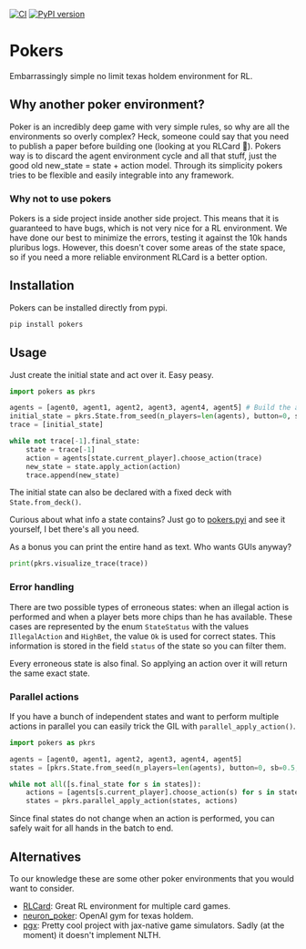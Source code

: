 [![CI](https://github.com/Reinforcement-Poker/pokers/actions/workflows/CI.yml/badge.svg)](https://github.com/Reinforcement-Poker/pokers/actions/workflows/CI.yml)
[![PyPI version](https://badge.fury.io/py/pokers.svg)](https://badge.fury.io/py/pokers)

# Pokers

Embarrassingly simple no limit texas holdem environment for RL.

## Why another poker environment?

Poker is an incredibly deep game with very simple rules, so why are all the environments so overly complex? Heck, someone could say that you need to publish a paper before building one (looking at you RLCard 👀). Pokers way is to discard the agent environment cycle and all that stuff, just the good old new_state = state + action model. Through its simplicity pokers tries to be flexible and easily integrable into any framework.

### Why not to use pokers

Pokers is a side project inside another side project. This means that it is guaranteed to have bugs, which is not very nice for a RL environment. We have done our best to minimize the errors, testing it against the 10k hands pluribus logs. However, this doesn't cover some areas of the state space, so if you need a more reliable environment RLCard is a better option.

## Installation

Pokers can be installed directly from pypi.

```bash
pip install pokers
```

## Usage

Just create the initial state and act over it. Easy peasy.
```python
import pokers as pkrs

agents = [agent0, agent1, agent2, agent3, agent4, agent5] # Build the agents however you want
initial_state = pkrs.State.from_seed(n_players=len(agents), button=0, sb=0.5, bb=1.0, stake=100.0, seed=1234)
trace = [initial_state]

while not trace[-1].final_state:
    state = trace[-1]
    action = agents[state.current_player].choose_action(trace)
    new_state = state.apply_action(action)
    trace.append(new_state)
```

The initial state can also be declared with a fixed deck with `State.from_deck()`.

Curious about what info a state contains? Just go to [pokers.pyi](pokers.pyi) and see it yourself, I bet there's all you need.

As a bonus you can print the entire hand as text. Who wants GUIs anyway?
```python
print(pkrs.visualize_trace(trace))
```

### Error handling

There are two possible types of erroneous states: when an illegal action is performed and when a player bets more chips than he has available. These cases are represented by the enum `StateStatus` with the values `IllegalAction` and `HighBet`, the value `Ok` is used for correct states. This information is stored in the field `status` of the state so you can filter them.

Every erroneous state is also final. So applying an action over it will return the same exact state.


### Parallel actions

If you have a bunch of independent states and want to perform multiple actions in parallel you can easily trick the GIL with `parallel_apply_action()`.

```python
import pokers as pkrs

agents = [agent0, agent1, agent2, agent3, agent4, agent5]
states = [pkrs.State.from_seed(n_players=len(agents), button=0, sb=0.5, bb=1.0, stake=100.0, seed=seed) for seed in range(10)]

while not all([s.final_state for s in states]):
    actions = [agents[s.current_player].choose_action(s) for s in states]
    states = pkrs.parallel_apply_action(states, actions)
```

Since final states do not change when an action is performed, you can safely wait for all hands in the batch to end.

## Alternatives

To our knowledge these are some other poker environments that you would want to consider.

- [RLCard](https://github.com/datamllab/rlcard): Great RL environment for multiple card games.
- [neuron_poker](https://github.com/dickreuter/neuron_poker): OpenAI gym for texas holdem.
- [pgx](https://github.com/sotetsuk/pgx): Pretty cool project with jax-native game simulators. Sadly (at the moment) it doesn't implement NLTH.
